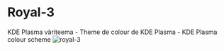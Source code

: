 # Royal-3
KDE Plasma väriteema - Theme de colour de KDE Plasma - KDE Plasma colour scheme
![royal-3](https://user-images.githubusercontent.com/73434605/165300666-e16f2494-9a1c-4bc4-aa55-65ce0cae81b3.png)
